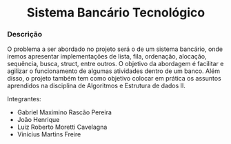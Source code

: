 <h1 align="center">Sistema Bancário Tecnológico</h1>

<h3>Descrição</h3>
O problema a ser abordado no projeto será o de um sistema bancário, onde iremos apresentar implementações de lista, fila, ordenação, alocação, sequência, busca, struct, entre outros. O objetivo da abordagem é facilitar e agilizar o funcionamento de algumas atividades dentro de um banco. Além disso, o projeto também tem como objetivo colocar em prática os assuntos aprendidos na disciplina de Algoritmos e Estrutura de dados II.

Integrantes: 
- Gabriel Maximino Rascão Pereira
- João Henrique
- Luiz Roberto Moretti Cavelagna
- Vinícius Martins Freire
